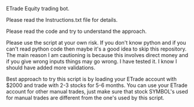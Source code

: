 ETrade Equity trading bot. 

Please read the Instructions.txt file for details.

Please read the code and try to understand the approach.

Please use the script at your own risk. If you don't know python and if you can't read python code then maybe it's a good idea to skip this repository. The main reason I am cautioning is because this involves direct money and if you give wrong inputs things may go wrong. I have tested it. I know I should have added more validations.

Best approach to try this script is by loading your ETrade account with $2000 and trade with 2-3 stocks for 5-6 months. You can use your ETrade account for other manual trades, just make sure that stock SYMBOL's used for manual trades are different from the one's used by this script.
